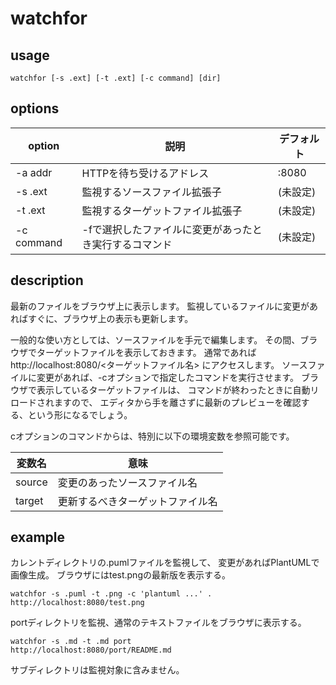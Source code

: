 watchfor
========

usage
-----

	watchfor [-s .ext] [-t .ext] [-c command] [dir]

options
-------

|option|説明|デフォルト|
|------|----|----------|
|-a addr|HTTPを待ち受けるアドレス|:8080|
|-s .ext|監視するソースファイル拡張子|(未設定)|
|-t .ext|監視するターゲットファイル拡張子|(未設定)|
|-c command|-fで選択したファイルに変更があったとき実行するコマンド|(未設定)|

description
-----------

最新のファイルをブラウザ上に表示します。
監視しているファイルに変更があればすぐに、ブラウザ上の表示も更新します。

一般的な使い方としては、ソースファイルを手元で編集します。
その間、ブラウザでターゲットファイルを表示しておきます。
通常であれば http://localhost:8080/<ターゲットファイル名> にアクセスします。
ソースファイルに変更があれば、-cオプションで指定したコマンドを実行させます。
ブラウザで表示しているターゲットファイルは、
コマンドが終わったときに自動リロードされますので、
エディタから手を離さずに最新のプレビューを確認する、という形になるでしょう。

cオプションのコマンドからは、特別に以下の環境変数を参照可能です。

|変数名|意味|
|------|----|
|source|変更のあったソースファイル名|
|target|更新するべきターゲットファイル名|

example
-------

カレントディレクトリの.pumlファイルを監視して、
変更があればPlantUMLで画像生成。
ブラウザにはtest.pngの最新版を表示する。

	watchfor -s .puml -t .png -c 'plantuml ...' .
	http://localhost:8080/test.png

portディレクトリを監視、通常のテキストファイルをブラウザに表示する。

	watchfor -s .md -t .md port
	http://localhost:8080/port/README.md

サブディレクトリは監視対象に含みません。
